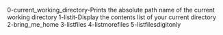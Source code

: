 0-current_working_directory-Prints the absolute path name of the current working directory
1-listit-Display the contents list of your current directory
2-bring_me_home
3-listfiles
4-listmorefiles
5-listfilesdigitonly
